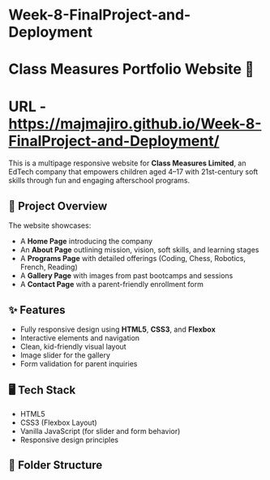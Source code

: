 # Week-8-FinalProject-and-Deployment
# Class Measures Portfolio Website 🌟

# URL - https://majmajiro.github.io/Week-8-FinalProject-and-Deployment/

This is a multipage responsive website for **Class Measures Limited**, an EdTech company that empowers children aged 4–17 with 21st-century soft skills through fun and engaging afterschool programs.

## 🚀 Project Overview

The website showcases:
- A **Home Page** introducing the company
- An **About Page** outlining mission, vision, soft skills, and learning stages
- A **Programs Page** with detailed offerings (Coding, Chess, Robotics, French, Reading)
- A **Gallery Page** with images from past bootcamps and sessions
- A **Contact Page** with a parent-friendly enrollment form

## ✨ Features

- Fully responsive design using **HTML5**, **CSS3**, and **Flexbox**
- Interactive elements and navigation
- Clean, kid-friendly visual layout
- Image slider for the gallery
- Form validation for parent inquiries

## 🖥️ Tech Stack

- HTML5
- CSS3 (Flexbox Layout)
- Vanilla JavaScript (for slider and form behavior)
- Responsive design principles

## 📂 Folder Structure

